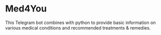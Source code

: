 
# Med4You

This Telegram bot combines with python to provide basic information on various medical conditions and recommended treatments & remedies. 

